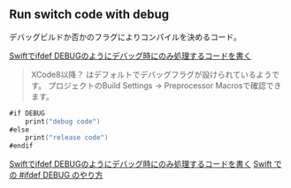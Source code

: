 ## Run switch code with debug

デバッグビルドか否かのフラグによりコンパイルを決めるコード。

[Swiftでifdef DEBUGのようにデバッグ時にのみ処理するコードを書く](https://trueman-developer.blogspot.com/2016/12/swiftifdef-debug.html)
> XCode8以降？ はデフォルトでデバッグフラグが設けられているようです。
> プロジェクトのBuild Settings → Preprocessor Macrosで確認できます。

```swift
#if DEBUG
    print("debug code")
#else
    print("release code")
#endif
```

[Swiftでifdef DEBUGのようにデバッグ時にのみ処理するコードを書く](https://trueman-developer.blogspot.com/2016/12/swiftifdef-debug.html)
[Swift での #ifdef DEBUG のやり方](https://qiita.com/qmihara/items/a6b88b74fe64e1e05ca4)
